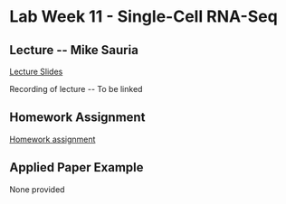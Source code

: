 # Lab Week 11 - Single-Cell RNA-Seq

## Lecture -- Mike Sauria

[Lecture Slides](https://github.com/bxlab/cmdb-quantbio/raw/main/assignments/lab/scRNA-seq/slides_asynchronous_or_livecoding_resources/scRNA-seq.pdf)

Recording of lecture -- To be linked

## Homework Assignment

[Homework assignment](https://bxlab.github.io/cmdb-quantbio/assignments/lab/scRNA-seq/assignment/)

## Applied Paper Example

None provided
